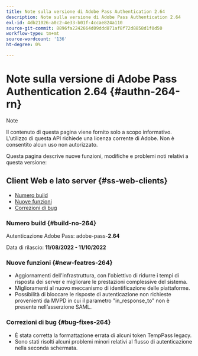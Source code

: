 ```yaml
---
title: Note sulla versione di Adobe Pass Authentication 2.64
description: Note sulla versione di Adobe Pass Authentication 2.64
exl-id: 4db21026-a0c2-4e33-b01f-4ccae824a110
source-git-commit: 8896fa2242664d09ddd871af8f72d8858d1f0d50
workflow-type: tm+mt
source-wordcount: '136'
ht-degree: 0%

---
```


# Note sulla versione di Adobe Pass Authentication 2.64 {#authn-264-rn}

>[!NOTE]
>
>Il contenuto di questa pagina viene fornito solo a scopo informativo. L’utilizzo di questa API richiede una licenza corrente di Adobe. Non è consentito alcun uso non autorizzato.

Questa pagina descrive nuove funzioni, modifiche e problemi noti relativi a questa versione:

## Client Web e lato server {#ss-web-clients}

* [Numero build](#build-no-264)
* [Nuove funzioni](#new-featres-264)
* [Correzioni di bug](#bug-fixes-264)

### Numero build {#build-no-264}

Autenticazione Adobe Pass: adobe-pass-**2.64**

Data di rilascio: **11/08/2022 - 11/10/2022**

### Nuove funzioni {#new-featres-264}

* Aggiornamenti dell&#39;infrastruttura, con l&#39;obiettivo di ridurre i tempi di risposta dei server e migliorare le prestazioni complessive del sistema.
* Miglioramenti al nuovo meccanismo di identificazione delle piattaforme.
* Possibilità di bloccare le risposte di autenticazione non richieste provenienti da MVPD in cui il parametro &quot;in_response_to&quot; non è presente nell’asserzione SAML.

### Correzioni di bug {#bug-fixes-264}

* È stata corretta la formattazione errata di alcuni token TempPass legacy.
* Sono stati risolti alcuni problemi minori relativi al flusso di autenticazione nella seconda schermata.
